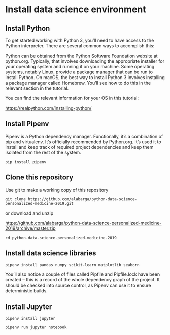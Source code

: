 # Install data science environment

## Install Python

To get started working with Python 3, you’ll need to have access to the Python interpreter. There are several common ways to accomplish this:

Python can be obtained from the Python Software Foundation website at python.org. Typically, that involves downloading the appropriate installer for your operating system and running it on your machine.
Some operating systems, notably Linux, provide a package manager that can be run to install Python.
On macOS, the best way to install Python 3 involves installing a package manager called Homebrew. You’ll see how to do this in the relevant section in the tutorial.
    
You can find the relevant information for your OS in this tutorial:

https://realpython.com/installing-python/

## Install Pipenv

Pipenv is a Python dependency manager. Functionally, it’s a combination of pip and virtualenv. It’s officially recommended by Python.org. It’s used it to install and keep track of required project dependencies and keep them isolated from the rest of the system.

    pip install pipenv


## Clone this repository

Use git to make a working copy of this repository


    git clone https://github.com/alabarga/python-data-science-personalized-medicine-2019.git

or download and unzip

https://github.com/alabarga/python-data-science-personalized-medicine-2019/archive/master.zip


    cd python-data-science-personalized-medicine-2019

## Install data science libraries

    pipenv install pandas numpy scikit-learn matplotlib seaborn
    

You’ll also notice a couple of files called Pipfile and Pipfile.lock have been created – this is a record of the whole dependency graph of the project. It should be checked into source control, as Pipenv can use it to ensure deterministic builds.

## Install Jupyter

    pipenv install jupyter
    
    pipenv run jupyter notebook






